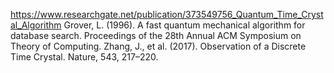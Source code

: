 
https://www.researchgate.net/publication/373549756_Quantum_Time_Crystal_Algorithm 
Grover, L. (1996). A fast quantum mechanical algorithm for database search. Proceedings of the 28th Annual ACM Symposium on Theory of Computing.
Zhang, J., et al. (2017). Observation of a Discrete Time Crystal. Nature, 543, 217–220.


